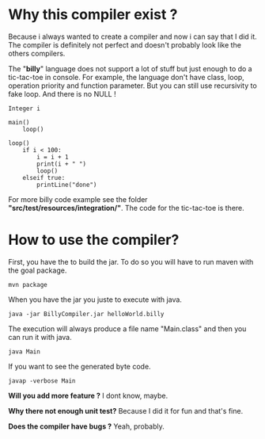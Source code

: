 # Why this compiler exist ?

Because i always wanted to create a compiler and now i can say that I did it. The compiler is definitely not perfect and doesn't probably look like the others compilers. 

The "__billy__" language does not support a lot of stuff but just enough to do a tic-tac-toe in console. For example, the language don't have class, loop, operation priority and function parameter. But you can still use recursivity to fake loop. And there is no NULL !

```
Integer i	

main()
	loop()
	
loop()
	if i < 100:
		i = i + 1
		print(i + " ")
		loop()
	elseif true:
		printLine("done")

```

For more billy code example see the folder __"src/test/resources/integration/"__. The code for the tic-tac-toe is there.

# How to use the compiler?

First, you have the to build the jar. To do so you will have to run maven with the goal package.

```
mvn package
```
When you have the jar you juste to execute with java.

```
java -jar BillyCompiler.jar helloWorld.billy
```
The execution will always produce a file name "Main.class" and then you can run it with java.

```
java Main
```
If you want to see the generated byte code.

```
javap -verbose Main
```


__Will you add more feature ?__ I dont know, maybe.

__Why there not enough unit test?__ Because I did it for fun and that's fine.

__Does the compiler have bugs ?__ Yeah, probably.
